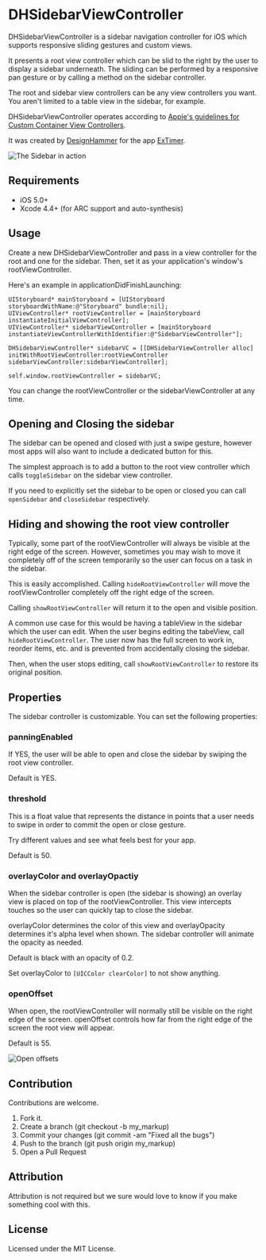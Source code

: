 # DHSidebarViewController

DHSidebarViewController is a sidebar navigation controller for iOS which supports responsive sliding gestures and custom views.

It presents a root view controller which can be slid to the right by the user to display a sidebar underneath. The sliding can be performed by a responsive pan gesture or by calling a method on the sidebar controller.

The root and sidebar view controllers can be any view controllers you want. You aren't limited to a table view in the sidebar, for example. 

DHSidebarViewController operates according to [Apple's guidelines for Custom Container View Controllers](http://developer.apple.com/library/ios/#featuredarticles/ViewControllerPGforiPhoneOS/CreatingCustomContainerViewControllers/CreatingCustomContainerViewControllers.html).

It was created by [DesignHammer](http://www.designhammer.com) for the app [ExTimer](http://extimer.com).

<img src="http://extimer.com/img/github/dh-sidebar-example.png" alt="The Sidebar in action" />

## Requirements

- iOS 5.0+
- Xcode 4.4+ (for ARC support and auto-synthesis)

## Usage

Create a new DHSidebarViewController and pass in a view controller for the root and one for the sidebar. Then, set it as your application's window's rootViewController.

Here's an example in applicationDidFinishLaunching:

    UIStoryboard* mainStoryboard = [UIStoryboard storyboardWithName:@"Storyboard" bundle:nil];
    UIViewController* rootViewController = [mainStoryboard instantiateInitialViewController];
    UIViewController* sidebarViewController = [mainStoryboard instantiateViewControllerWithIdentifier:@"SidebarViewController"];

    DHSidebarViewController* sidebarVC = [[DHSidebarViewController alloc] initWithRootViewController:rootViewController sidebarViewController:sidebarViewController];
    
    self.window.rootViewController = sidebarVC;


You can change the rootViewController or the sidebarViewController at any time.

## Opening and Closing the sidebar

The sidebar can be opened and closed with just a swipe gesture, however most apps will also want to include a dedicated button for this. 

The simplest approach is to add a button to the root view controller which calls `toggleSidebar` on the sidebar view controller.

If you need to explicitly set the sidebar to be open or closed you can call `openSidebar` and `closeSidebar` respectively.

## Hiding and showing the root view controller

Typically, some part of the rootViewController will always be visible at the right edge of the screen. However, sometimes you may wish to move it completely off of the screen temporarily so the user can focus on a task in the sidebar.

This is easily accomplished. Calling `hideRootViewController` will move the rootViewController completely off the right edge of the screen.

Calling `showRootViewController` will return it to the open and visible position.

A common use case for this would be having a tableView in the sidebar which the user can edit. When the user begins editing the tabeView, call `hideRootViewController`. The user now has the full screen to work in, reorder items, etc. and is prevented from accidentally closing the sidebar.

Then, when the user stops editing, call `showRootViewController` to restore its original position.

## Properties

The sidebar controller is customizable. You can set the following properties:

### panningEnabled

If YES, the user will be able to open and close the sidebar by swiping the root view controller. 

Default is YES.

### threshold

This is a float value that represents the distance in points that a user needs to swipe in order to commit the open or close gesture. 

Try different values and see what feels best for your app. 

Default is 50.

### overlayColor and overlayOpactiy

When the sidebar controller is open (the sidebar is showing) an overlay view is placed on top of the rootViewController. This view intercepts touches so the user can quickly tap to close the sidebar.

overlayColor determines the color of this view and overlayOpacity determines it's alpha level when shown. The sidebar controller will animate the opacity as needed.

Default is black with an opacity of 0.2.

Set overlayColor to `[UICColor clearColor]` to not show anything.

### openOffset

When open, the rootViewController will normally still be visible on the right edge of the screen. openOffset controls how far from the right edge of the screen the root view will appear.

Default is 55.

<img src="http://extimer.com/img/github/dh-sidebar-offset.png" alt="Open offsets" />

## Contribution

Contributions are welcome.

1. Fork it.
2. Create a branch (git checkout -b my_markup)
3. Commit your changes (git commit -am "Fixed all the bugs")
4. Push to the branch (git push origin my_markup)
5. Open a Pull Request

## Attribution

Attribution is not required but we sure would love to know if you make something cool with this.

## License

Licensed under the MIT License.
